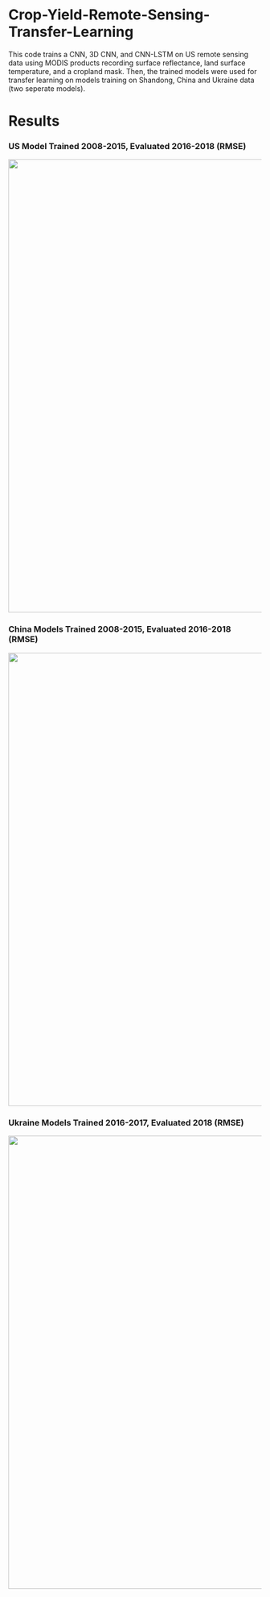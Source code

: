 # Crop-Yield-Remote-Sensing-Transfer-Learning

This code trains a CNN, 3D CNN, and CNN-LSTM on US remote sensing data using MODIS products recording surface reflectance, land surface temperature, and a cropland mask. Then, the trained models were used for transfer learning on models training on Shandong, China and Ukraine data (two seperate models). 

# Results

### US Model Trained 2008-2015, Evaluated 2016-2018 (RMSE)

<img src="https://user-images.githubusercontent.com/58054213/206606070-b9f28394-65e3-497d-a6d6-8a3f849f18c0.png" width="900">

### China Models Trained 2008-2015, Evaluated 2016-2018 (RMSE)

<img src="https://user-images.githubusercontent.com/58054213/206607118-09bc32c8-8597-4bc0-89b7-a56c391faeed.png" width="900">

### Ukraine Models Trained 2016-2017, Evaluated 2018 (RMSE)

<img src="https://user-images.githubusercontent.com/58054213/206607272-7732bdb2-780c-45f7-b0cc-f60b09901e4e.png" width="900">



